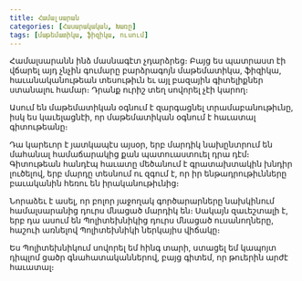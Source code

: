 ```yaml
---
title: Համալսարան
categories: [Հասարակական, Խառը]
tags: [մաթեմատիկա, ֆիզիկա, ուսում]
---
```


Համալսարանն ինձ մասնագէտ չդարձրեց։ Բայց ես պատրաստ էի վճարել այդ չնչին գումարը բարձրագոյն մաթեմատիկա, ֆիզիկա, հաւանականութեան տեսութիւն եւ այլ բազային գիտելիքներ ստանալու համար։ Դրանք ուրիշ տեղ սովորել չէի կարող։

Ասում են մաթեմատիկան օգնում է զարգացնել տրամաբանութիւնը, իսկ ես կաւելացնէի, որ մաթեմատիկան օգնում է հաւատալ գիտութեանը։

Դա կարեւոր է յատկապէս այսօր, երբ մարդիկ նախընտրում են մահանալ համաճարակից քան պատուաստուել դրա դէմ։ Գիտութեան հանդէպ հաւատը մեծանում է գրատախտակին խնդիր լուծելով, երբ մարդը տեսնում ու զգում է, որ իր ենթադրութիւնները բաւականին հեռու են իրականութիւնից։

Նորաձեւ է ասել, որ բոլոր յաջողակ գործարարները նախկինում համալսարանից դուրս մնացած մարդիկ են։ Սակայն զաւեշտալի է, երբ դա ասում են Պոլիտեխնիկից դուրս մնացած ուսանողները, հաշուի առնելով Պոլիտեխնիկի ներկայիս վիճակը։

Ես Պոլիտեխնիկում սովորել եմ հինգ տարի, ստացել եմ կապոյտ դիպլոմ ցածր գնահատականներով, բայց գիտեմ, որ թուերին արժէ հաւատալ։

